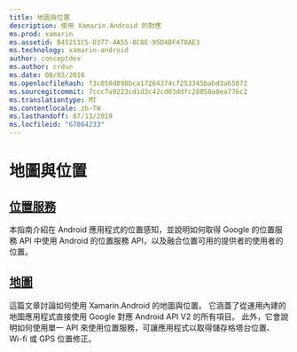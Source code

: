 ```yaml
---
title: 地圖與位置
description: 使用 Xamarin.Android 的對應
ms.prod: xamarin
ms.assetid: B45211C5-D377-4A55-8C8E-95D4BF470AE3
ms.technology: xamarin-android
author: conceptdev
ms.author: crdun
ms.date: 08/03/2016
ms.openlocfilehash: f3c058d898bca17264374cf253345babd3a65072
ms.sourcegitcommit: 7ccc7a9223cd1d3c42cd03ddfc28050a8ea776c2
ms.translationtype: MT
ms.contentlocale: zh-TW
ms.lasthandoff: 07/13/2019
ms.locfileid: "67864233"
---
```

# <a name="maps-and-location"></a>地圖與位置


## <a name="location-servicesandroidplatformmaps-and-locationlocationmd"></a>[位置服務](~/android/platform/maps-and-location/location.md)

本指南介紹在 Android 應用程式的位置感知，並說明如何取得 Google 的位置服務 API 中使用 Android 的位置服務 API，以及融合位置可用的提供者的使用者的位置。


## <a name="mapsandroidplatformmaps-and-locationmapsindexmd"></a>[地圖](~/android/platform/maps-and-location/maps/index.md)

這篇文章討論如何使用 Xamarin.Android 的地圖與位置。 它涵蓋了從運用內建的地圖應用程式直接使用 Google 對應 Android API V2 的所有項目。 此外，它會說明如何使用單一 API 來使用位置服務，可讓應用程式以取得儲存格塔台位置、 Wi-fi 或 GPS 位置修正。

